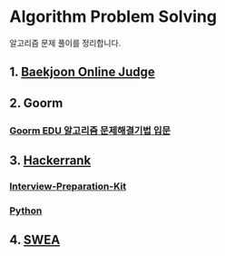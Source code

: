 # Algorithm Problem Solving
알고리즘 문제 풀이를 정리합니다.

## 1. [Baekjoon Online Judge](BOJ)

## 2. Goorm
### [Goorm EDU 알고리즘 문제해결기법 입문](Goorm/Introduction-To-Algorithm)

## 3. [Hackerrank](Hackerrank)
### [Interview-Preparation-Kit](Hackerrank/Interview-Preparation-Kit)
### [Python](Hackerrank/Python)

## 4. [SWEA](SWEA)
